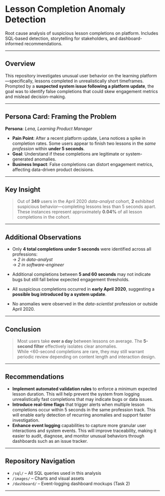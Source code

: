 # Lesson Completion Anomaly Detection

Root cause analysis of suspicious lesson completions on platform. Includes SQL-based detection, storytelling for stakeholders, and dashboard-informed recommendations.

---

## Overview

This repository investigates unusual user behavior on the learning platform—specifically, lessons completed in unrealistically short timeframes. Prompted by a **suspected system issue following a platform update**, the goal was to identify false completions that could skew engagement metrics and mislead decision-making.

---

## Persona Card: Framing the Problem

**Persona**: *Lena, Learning Product Manager*
- **Pain Point**: After a recent platform update, Lena notices a spike in completion rates. Some users appear to finish two lessons in the *same profession* within **under 5 seconds**.
- **Goal**: Understand if these completions are legitimate or system-generated anomalies.
- **Business Impact**: False completions can distort engagement metrics, affecting data-driven product decisions.

---

## Key Insight

> Out of **349** users in the April 2020 *data-analyst* cohort, **2** exhibited suspicious behavior—completing lessons less than 5 seconds apart.  
> These instances represent approximately **0.04%** of all lesson completions in the cohort.

---

## Additional Observations

- Only **4 total completions under 5 seconds** were identified across all professions:  
  → *2 in data-analyst*  
  → *2 in software-engineer*

- Additional completions between **5 and 60 seconds** may not indicate bugs but still fall below expected engagement thresholds.
- All suspicious completions occurred in **early April 2020**, suggesting a **possible bug introduced by a system update**.
- No anomalies were observed in the *data-scientist* profession or outside April 2020.

---

## Conclusion

> Most users take **over a day** between lessons on average. The **5-second filter** effectively isolates clear anomalies.  
> While <60-second completions are rare, they may still warrant periodic review depending on content length and interaction design.

---

## Recommendations

- **Implement automated validation rules** to enforce a minimum expected lesson duration. This will help prevent the system from logging unrealistically fast completions that may indicate bugs or data issues.
- **Introduce real-time flags** that trigger alerts when multiple lesson completions occur within 5 seconds in the same profession track. This will enable early detection of recurring anomalies and support faster investigation.
- **Enhance event logging** capabilities to capture more granular user interactions and system events. This will improve traceability, making it easier to audit, diagnose, and monitor unusual behaviors through dashboards such as an issue tracker.

---

## Repository Navigation

- `/sql/` – All SQL queries used in this analysis
- `/images/` – Charts and visual assets
- `/dashboard/` – Event-logging dashboard mockups (Task 2)

---

